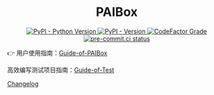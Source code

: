 <div align="center">

# PAIBox

</div>

<p align="center">
    <a href="https://github.com/PAICookers/PAIBox/blob/master/pyproject.toml">
        <img alt="PyPI - Python Version" src="https://img.shields.io/pypi/pyversions/paibox">
    </a>
    <a href="https://pypi.org/project/paibox/">
        <img alt="PyPI - Version" src="https://img.shields.io/pypi/v/paibox?color=pink">
    </a>
    <a href="https://www.codefactor.io/repository/github/PAICookers/PAIBox">
        <img alt="CodeFactor Grade" src="https://img.shields.io/codefactor/grade/github/PAICookers/PAIBox?color=orange">
    </a>
    <a href="https://results.pre-commit.ci/latest/github/PAICookers/PAIBox/master">
        <img alt="pre-commit.ci status" src="https://results.pre-commit.ci/badge/github/PAICookers/PAIBox/master.svg">
    </a>
</p>

👉 用户使用指南：[Guide-of-PAIBox](docs/Guide-of-PAIBox.md)

高效编写测试项目指南：[Guide-of-Test](docs/Guide-of-Test.md)

[Changelog](./CHANGELOG.md)

